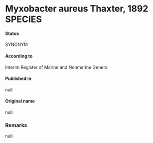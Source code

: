 # Myxobacter aureus Thaxter, 1892 SPECIES

#### Status
SYNONYM

#### According to
Interim Register of Marine and Nonmarine Genera

#### Published in
null

#### Original name
null

### Remarks
null